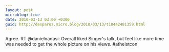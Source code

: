 ```yaml
---
layout: post
microblog: true
date: 2010-03-13 03:00 +0300
guid: http://desparoz.micro.blog/2010/03/13/t10442481359.html
---
```

Agree. RT @danielnadasi: Overall liked Singer's talk, but feel like more time was needed to get the whole picture on his views. #atheistcon
